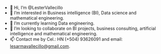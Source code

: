 - 👋 Hi, I’m @LesterVallecillo
- 👀 I’m interested in Business intelligence (BI), Data science and mathematical engineering.
- 🌱 I’m currently learning Data engineering.
- 💞️ I’m looking to collaborate on BI projects, business consulting, artificial intelligence and mathematical engineering.
- 📫 Contact me by Cel.: HN (+504) 93626091 and email: lesarmavallecillo@gmail.com.

<!---
LesterVallecillo/LesterVallecillo is a ✨ special ✨ repository because its `README.md` (this file) appears on your GitHub profile.
You can click the Preview link to take a look at your changes.
--->
